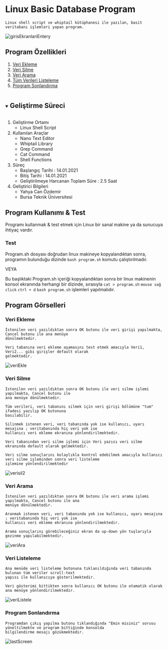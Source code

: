 # Linux Basic Database Program
    Linux shell script ve whiptail kütüphanesi ile yazılan, basit veritabanı işlemleri yapan program.
    
![girisEkranlariEntery](https://user-images.githubusercontent.com/43846778/104724699-16fbf080-5742-11eb-97b2-911bc1aefeae.png)

## Program Özellikleri 
<ol>
        <li><a href="###Veri Ekleme">Veri Ekleme </a></li>
        <li><a href="###Veri Silme">Veri Silme</a></li>
        <li><a href="###Veri Arama">Veri Arama</a></li>
        <li><a href="###Veri Listeleme">Tüm Verileri Listeleme</a></li>
        <li><a href="####Program Sonlandırma">Program Sonlandırma</a></li>
</ol>

  <details open="open">
  <summary><h2 style="display: inline-block">Geliştirme Süreci</h2></summary>
  <ol>
    <li>
      Geliştirme Ortamı
      <ul>
        <li>Linux Shell Script</li>
      </ul>
    </li>
    <li>
     Kullanılan Araçlar
      <ul>
        <li>Nano Text Editor</li>
        <li>Whiptail Library</li>
        <li>Grep Command</li>
        <li>Cat Command</li>
        <li>Shell Functions</li>
      </ul>
    </li>
    <li>
     Süreç
      <ul>
        <li>Başlangıç Tarihi : 14.01.2021</li>
        <li>Bitiş Tarihi : 14.01.2021</li>
        <li>Geliştirilmeye Harcanan Toplam Süre : 2.5 Saat </li>
      </ul>
    </li>
    <li>
     Geliştirici Bilgileri
      <ul>
        <li>Yahya Can Özdemir</li>
        <li>Bursa Teknik Üniversitesi</li>
      </ul>
    </li>  
    
      
  </ol>
</details>

## Program Kullanımı & Test
   Programı kullanmak & test etmek için Linux bir sanal makine ya da sunucuya ihtiyaç vardır. 

   ### Test
   Program.sh dosyası doğrudan linux makineye kopyalandıktan sonra, programın bulunduğu dizinde `bash program.sh` komutu çalıştırılmadır.
   
   VEYA
   
   Bu başlıktaki Program.sh içeriği kopyalandıktan sonra bir linux makinenin konsol ekranında herhangi bir dizinde, sırasıyla 
  `cat > program.sh`
  `mouse sağ click`
  `ctrl + d`
  `bash program.sh` işlemleri yapılmalıdır.
   
   

## Program Görselleri
### Veri Ekleme
  
    İstenilen veri yazıldıktan sonra OK butonu ile veri girişi yapılmakta, Cancel butonu ile ana menüye
    dönülmektedir. 
    
    Veri tabanına veri ekleme aşamasını test etmek amacıyla Veri1, Veri2... gibi girişler default olarak 
    gelmektedir. 
   
   
![veriEkle](https://user-images.githubusercontent.com/43846778/104725815-a655d380-5743-11eb-9974-4b658715a709.png)

### Veri Silme
    İstenilen veri yazıldıktan sonra OK butonu ile veri silme işlemi yapılmakta, Cancel butonu ile 
    ana menüye dönülmektedir.
    
    Tüm verileri, veri tabanını silmek için veri girişi bölümüne "tum" ifadesi yazılıp OK butonuna 
    basılabilir.
    
    Silinmek istenen veri, veri tabanında yok ise kullanıcı, uyarı mesajına ; veritabanında hiç veri yok ise 
    kullanıcı veri ekleme ekranına yönlendirilmektedir. 
    
    Veri tabanından veri silme işlemi için Veri yazısı veri silme ekranında default olarak gelmektedir.
    
    Veri silme sonuçlarını kolaylıkla kontrol edebilmek amacıyla kullanıcı veri silme işleminden sonra veri listeleme
    işlemine yönlendirilmektedir
    
![verisil2](https://user-images.githubusercontent.com/43846778/104725819-a7870080-5743-11eb-969f-23ad032b6597.png)

### Veri Arama
    İstenilen veri yazıldıktan sonra OK butonu ile veri arama işlemi yapılmakta, Cancel butonu ile ana 
    menüye dönülmektedir.
    
    Aranmak istenen veri, veri tabanında yok ise kullanıcı, uyarı mesajına ; veritabanında hiç veri yok ise
    kullanıcı veri ekleme ekranına yönlendirilmektedir. 

    Arama sonuçlarını görebileceğiniz ekran da up-down yön tuşlarıyla gezinme yapılabilmektedir.   
![veriAra](https://user-images.githubusercontent.com/43846778/104725824-ac4bb480-5743-11eb-97f8-903b43fec248.png)

### Veri Listeleme
    Ana menüde veri listeleme butonuna tıklanıldığında veri tabanında bulunan tüm veriler scroll-text 
    yapısı ile kullanıcıya gösterilmektedir.
    
    Veri gösterimi bittikten sonra kullanıcı OK butonu ile otamatik olarak ana menüye yönlendirilmektedir.
![veriListele](https://user-images.githubusercontent.com/43846778/104725828-ae157800-5743-11eb-99d3-27b756616ac5.png)


### Program Sonlandırma
    Programdan çıkış yapılma butonu tıklandığında "Emin misiniz" sorusu yöneltilmekte ve program bittiğinde konsolda
    bilgilendirme mesajı gözükmektedir.
![lastScreen](https://user-images.githubusercontent.com/43846778/104725829-b1106880-5743-11eb-8cdb-4c0593f1e614.png)



